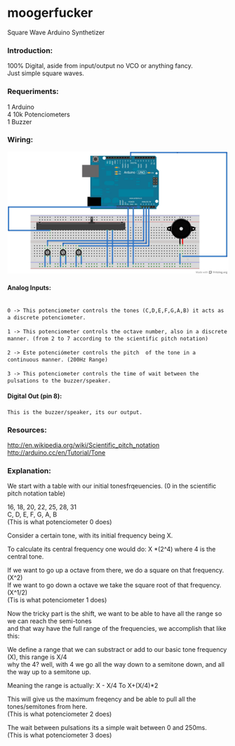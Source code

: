 moogerfucker
============

Square Wave Arduino Synthetizer

### Introduction:

100% Digital, aside from input/output no VCO or anything fancy.  
Just simple square waves.

### Requeriments:

1 Arduino  
4 10k Potenciometers  
1 Buzzer

### Wiring:

![Alt text](/diagrams/synth_photo.jpg "Frtizing")


#### Analog Inputs:
```

0 -> This potenciometer controls the tones (C,D,E,F,G,A,B) it acts as a discrete potenciometer.  

1 -> This potenciometer controls the octave number, also in a discrete manner. (from 2 to 7 according to the scientific pitch notation)

2 -> Este potenciómeter controls the pitch  of the tone in a continuous manner. (200Hz Range)

3 -> This potenciometer controls the time of wait between the pulsations to the buzzer/speaker.
```

#### Digital Out (pin 8):
`This is the buzzer/speaker, its our output.`



### Resources:

http://en.wikipedia.org/wiki/Scientific_pitch_notation  
http://arduino.cc/en/Tutorial/Tone

### Explanation:
We start with a table with our initial tonesfrqeuencies. (0 in the scientific pitch notation table)  


16, 18, 20, 22, 25, 28, 31  
C,  D,  E,  F,  G,  A,  B  
(This is what potenciometer 0 does)

Consider a certain tone, with its initial frequency being X.  

To calculate its central frequency one would do: X *(2^4) where 4 is the central tone.

If we want to go up a octave from there, we do a square on that frequency.  (X^2)  
If we want to go down a octave we take the square root of that frequency. (X^1/2)  
(Tis is what potenciometer 1 does)

Now the tricky part is the shift, we want to be able to have all the range so we can reach the semi-tones  
and that way have the full range of the frequencies, we accomplish that like this:  

We define a range that we can substract or add to our basic tone frequency (X), this range is X/4  
why the 4? well, with 4 we go all the way down to a semitone down, and all the way up to a semitone up.  

Meaning the range is actually: 
X - X/4 To  X+(X/4)*2  

This will give us the maximum freqency and be able to pull all the tones/semitones from here.  
(This is what potenciometer 2 does)  


The wait between pulsations its a simple wait between 0 and 250ms.  
(This is what potenciometer 3 does)
